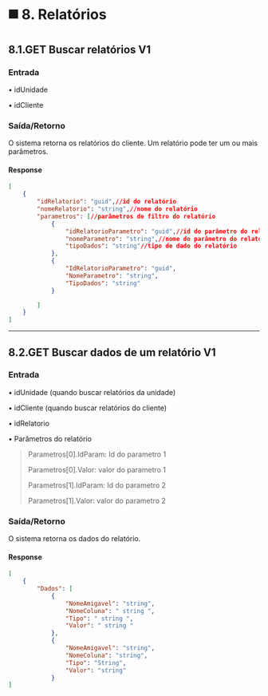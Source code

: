 # ◼️ 8. Relatórios

## 8.1.GET Buscar relatórios V1 <a href="#id-8.1.get-api-relatorios-getrelatorios" id="id-8.1.get-api-relatorios-getrelatorios"></a>

### Entrada <a href="#entrada" id="entrada"></a>

• idUnidade

• idCliente

### Saída/Retorno <a href="#saida-retorno" id="saida-retorno"></a>

O sistema retorna os relatórios do cliente. Um relatório pode ter um ou mais parâmetros.

#### **Response**

```json
[
    {
        "idRelatorio": "guid",//id do relatório
        "nomeRelatorio": "string",//nome do relatório
        "parametros": [//parâmetros de filtro do relatório
            {
                "idRelatorioParametro": "guid",//id do parâmetro do relatório
                "nomeParametro": "string",//nome do parâmetro do relatório
                "tipoDados": "string"//tipo de dado do relatório            
            },
            {
                "IdRelatorioParametro": "guid",
                "NomeParametro": "string",
                "TipoDados": "string"
            }

        ]
    }
]
```

***

## 8.2.GET Buscar dados de um relatório V1 <a href="#id-8.2.get-api-relatorios-getdadosrelatorios" id="id-8.2.get-api-relatorios-getdadosrelatorios"></a>

### Entrada <a href="#entrada-1" id="entrada-1"></a>

• idUnidade (quando buscar relatórios da unidade)

• idCliente (quando buscar relatórios do cliente)

• idRelatorio

• Parâmetros do relatório

> Parametros\[0].IdParam: Id do parametro 1
>
> Parametros\[0].Valor: valor do parametro 1
>
> Parametros\[1].IdParam: Id do parametro 2
>
> Parametros\[1].Valor: valor do parametro 2

### Saída/Retorno <a href="#saida-retorno-1" id="saida-retorno-1"></a>

O sistema retorna os dados do relatório.

#### **Response**

```json
[
    {
        "Dados": [
            {
                "NomeAmigavel": "string",
                "NomeColuna": " string ",
                "Tipo": " string ",
                "Valor": " string "
            },
            {
                "NomeAmigavel": "string",
                "NomeColuna": "string",
                "Tipo": "String",
                "Valor": "string"
            }
]
```
